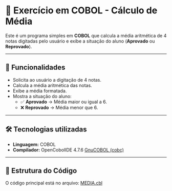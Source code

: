 # 📘 Exercício em COBOL - Cálculo de Média

Este é um programa simples em **COBOL** que calcula a média aritmética de 4 notas digitadas pelo usuário e exibe a situação do aluno (**Aprovado** ou **Reprovado**).

---

## 🚀 Funcionalidades
- Solicita ao usuário a digitação de 4 notas.
- Calcula a média aritmética das notas.
- Exibe a média formatada.
- Mostra a situação do aluno:
  - ✅ **Aprovado** → Média maior ou igual a 6.
  - ❌ **Reprovado** → Média menor que 6.

---

## 🛠️ Tecnologias utilizadas
- **Linguagem:** COBOL
- **Compilador:** OpenCobolIDE 4.7.6 [GnuCOBOL (cobc)](https://gnucobol.sourceforge.io/)

---

## 📂 Estrutura do Código
O código principal está no arquivo: [MEDIA.cbl](https://github.com/fod0rr/CBTDSIM/blob/main/Exercicios/MEDIA.cbl)


